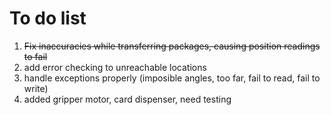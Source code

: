 # To do list
1. ~~Fix inaccuracies while transferring packages, causing position readings to fail~~
2. add error checking to unreachable locations
3. handle exceptions properly (imposible angles, too far, fail to read, fail to write)
4. added gripper motor, card dispenser, need testing
